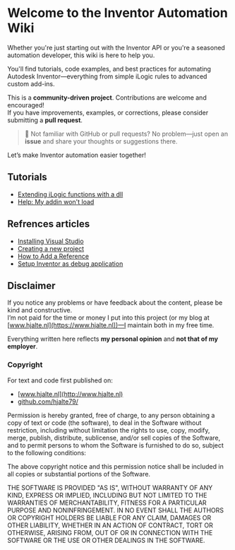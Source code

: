 # Welcome to the Inventor Automation Wiki

Whether you're just starting out with the Inventor API or you're a seasoned automation developer, this wiki is here to help you.

You'll find tutorials, code examples, and best practices for automating Autodesk Inventor—everything from simple iLogic rules to advanced custom add-ins.

This is a **community-driven project**. Contributions are welcome and encouraged!  
If you have improvements, examples, or corrections, please consider submitting a **pull request**.

> 💬 Not familiar with GitHub or pull requests? No problem—just open an **issue** and share your thoughts or suggestions there.

Let’s make Inventor automation easier together!

## Tutorials
 *  [Extending iLogic functions with a dll](./DllForIlogic.md)
 *  [Help: My addin won't load](./HelpMyAddinWontLoad.md)

## Refrences articles
 * [Installing Visual Studio](./InstallVS.md)
 * [Creating a new project](./CreatNewProject.md)
 * [How to Add a Reference](./AddProjectRefrence.md)
 * [Setup Inventor as debug application](./SetupDebugApplication.md)

 ## Disclaimer

If you notice any problems or have feedback about the content, please be kind and constructive.  
I’m not paid for the time or money I put into this project (or my blog at [www.hjalte.nl](https://www.hjalte.nl))—I maintain both in my free time.

Everything written here reflects **my personal opinion** and **not that of my employer**.


### Copyright

For text and code first published on:  
- [www.hjalte.nl](http://www.hjalte.nl)  
- [github.com/hjalte79/](https://github.com/hjalte79/InventorAutomationWiki)

Permission is hereby granted, free of charge, to any person obtaining a copy of text or code (the software), to deal in the Software without restriction, including without limitation the rights to use, copy, modify, merge, publish, distribute, sublicense, and/or sell copies of the Software, and to permit persons to whom the Software is furnished to do so, subject to the following conditions:

The above copyright notice and this permission notice shall be included in all copies or substantial portions of the Software.

THE SOFTWARE IS PROVIDED "AS IS", WITHOUT WARRANTY OF ANY KIND, EXPRESS OR IMPLIED, INCLUDING BUT NOT LIMITED TO THE WARRANTIES OF MERCHANTABILITY, FITNESS FOR A PARTICULAR PURPOSE AND NONINFRINGEMENT. IN NO EVENT SHALL THE AUTHORS OR COPYRIGHT HOLDERS BE LIABLE FOR ANY CLAIM, DAMAGES OR OTHER LIABILITY, WHETHER IN AN ACTION OF CONTRACT, TORT OR OTHERWISE, ARISING FROM, OUT OF OR IN CONNECTION WITH THE SOFTWARE OR THE USE OR OTHER DEALINGS IN THE SOFTWARE.